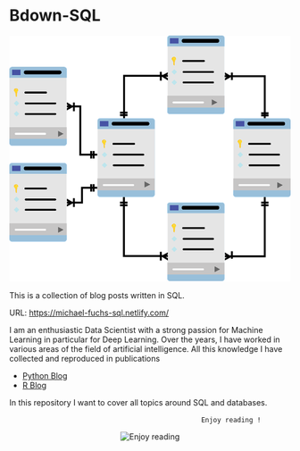 # Bdown-SQL

<p align="center">
  <img src="https://github.com/MFuchs1989/Bdown-SQL/blob/master/static/images/Database.png?raw=true" alt="Database"/>
</p>

This is a collection of blog posts written in SQL.

URL: https://michael-fuchs-sql.netlify.com/

I am an enthusiastic Data Scientist with a strong passion for Machine Learning in particular for Deep Learning.
Over the years, I have worked in various areas of the field of artificial intelligence. 
All this knowledge I have collected and reproduced in publications

+ [Python Blog](https://michael-fuchs-python.netlify.app/)
+ [R Blog](https://michael-fuchs.netlify.app/)

In this repository I want to cover all topics around SQL and databases. 



                                                    Enjoy reading !


<p align="center">
  <img src="https://media.giphy.com/media/l0HlOBZcl7sbV6LnO/giphy.gif?raw=true" alt="Enjoy reading"/>
</p>

